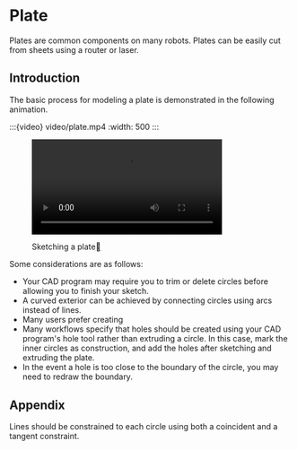 # Plate
Plates are common components on many robots. Plates can be easily cut from sheets using a router or laser.

## Introduction
The basic process for modeling a plate is demonstrated in the following animation.
<!-- :::{figure} plate.mp4
:alt: Drawing a plate
:width: 80%
:align: center
Sketching a simple plate
::: -->

:::{video} video/plate.mp4
    :width: 500
:::

<figure class="align-center" id="id1">
<a class="reference internal image-reference" href="video/plate.mp4">
    <video width="80%" controls>
        <source src="video/plate.mp4" type="video/mp4">
        Drawing a plate
    </video>
</a>
<figcaption>
<p><span class="caption-text">Sketching a plate</span><a class="headerlink" href="#id1" title="Permalink to this image"></a></p>
</figcaption>
</figure>

Some considerations are as follows:
* Your CAD program may require you to trim or delete circles before allowing you to finish your sketch.
* A curved exterior can be achieved by connecting circles using arcs instead of lines.
* Many users prefer creating 
* Many workflows specify that holes should be created using your CAD program's hole tool rather than extruding a circle. In this case, mark the inner circles as construction, and add the holes after sketching and extruding the plate.
* In the event a hole is too close to the boundary of the circle, you may need to redraw the boundary.

<!-- :::{figure} boundary_redraw.gif
:alt: Redrawing the boundary
:width: 80%
:align: center
Redrawing the boundary of the plate
::: -->

## Appendix
Lines should be constrained to each circle using both a coincident and a tangent constraint.
<!-- :::{figure} boundary_constraints.gif
:alt: Constraining the boundary
:width: 80%
:align: center
Constraining a boundary line
::: -->

<!-- <figure class="align-center" id="id1">
<a class="reference internal image-reference" href="design/plate/boundary_constraints.gif"><img alt="Constraining the boundary" src="design/plate/boundary_constraints.gif" style="width: 80%;" /></a>
<figcaption>
<p><span class="caption-text">Constraining a boundary line</span><a class="headerlink" href="#id1" title="Permalink to this image"></a></p>
</figcaption>
</figure> -->